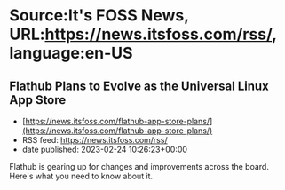 # Source:It's FOSS News, URL:https://news.itsfoss.com/rss/, language:en-US

## Flathub Plans to Evolve as the Universal Linux App Store
 - [https://news.itsfoss.com/flathub-app-store-plans/](https://news.itsfoss.com/flathub-app-store-plans/)
 - RSS feed: https://news.itsfoss.com/rss/
 - date published: 2023-02-24 10:26:23+00:00

Flathub is gearing up for changes and improvements across the board. Here's what you need to know about it.

